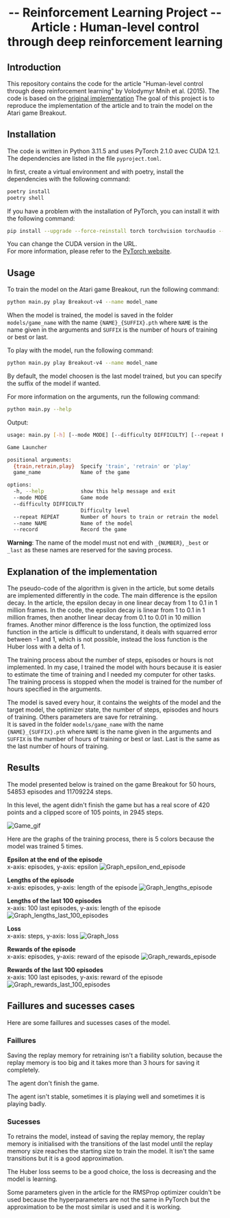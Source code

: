 # <div align="center"> -- Reinforcement Learning Project -- <br/> Article : Human-level control through deep reinforcement learning</div>

## Introduction

This repository contains the code for the article "Human-level control through deep reinforcement learning" by Volodymyr Mnih et al. (2015). The code is based on the [original implementation](content/article.pdf)
The goal of this project is to reproduce the implementation of the article and to train the model on the Atari game Breakout.

## Installation

The code is written in Python 3.11.5 and uses PyTorch 2.1.0 avec CUDA 12.1. The dependencies are listed in the file `pyproject.toml`.

In first, create a virtual environment and with poetry, install the dependencies with the following command:

```bash
poetry install
poetry shell
```

If you have a problem with the installation of PyTorch, you can install it with the following command:

```bash
pip install --upgrade --force-reinstall torch torchvision torchaudio --index-url https://download.pytorch.org/whl/cu121
```

You can change the CUDA version in the URL.\
For more information, please refer to the [PyTorch website](https://pytorch.org/get-started/locally/).


## Usage

To train the model on the Atari game Breakout, run the following command:

```bash
python main.py play Breakout-v4 --name model_name
```

When the model is trained, the model is saved in the folder `models/game_name` with the name `{NAME}_{SUFFIX}.pth` where `NAME` is the name given in the arguments and `SUFFIX` is the number of hours of training or best or last.

To play with the model, run the following command:

```bash
python main.py play Breakout-v4 --name model_name
```

By default, the model choosen is the last model trained, but you can specify the suffix of the model if wanted.

For more information on the arguments, run the following command:

```bash
python main.py --help
```

Output:

```bash
usage: main.py [-h] [--mode MODE] [--difficulty DIFFICULTY] [--repeat REPEAT] [--name NAME] [--record] {train,retrain,play} game_name

Game Launcher

positional arguments:
  {train,retrain,play}  Specify 'train', 'retrain' or 'play'
  game_name             Name of the game

options:
  -h, --help            show this help message and exit
  --mode MODE           Game mode
  --difficulty DIFFICULTY
                        Difficulty level
  --repeat REPEAT       Number of hours to train or retrain the model
  --name NAME           Name of the model
  --record              Record the game
```

**Warning**: The name of the model must not end with `_{NUMBER}`, `_best` or `_last` as these names are reserved for the saving process.

## Explanation of the implementation

The pseudo-code of the algorithm is given in the article, but some details are implemented differently in the code. The main difference is the epsilon decay. In the article, the epsilon decay in one linear decay from 1 to 0.1 in 1 million frames. In the code, the epsilon decay is linear from 1 to 0.1 in 1 million frames, then another linear decay from 0.1 to 0.01 in 10 million frames. Another minor difference is the loss function, the optimized loss function in the article is difficult to understand, it deals with squarred error between -1 and 1, which is not possible, instead the loss function is the Huber loss with a delta of 1.

The training process about the number of steps, episodes or hours is not implemented. In my case, I trained the model with hours because it is easier to estimate the time of training and I needed my computer for other tasks. The training process is stopped when the model is trained for the number of hours specified in the arguments.

The model is saved every hour, it contains the weights of the model and the target model, the optimizer state, the number of steps, episodes and hours of training. Others parameters are save for retraining.<br>
It is saved in the folder `models/game_name` with the name `{NAME}_{SUFFIX}.pth` where `NAME` is the name given in the arguments and `SUFFIX` is the number of hours of training or best or last. Last is the same as the last number of hours of training.<br>

## Results

The model presented below is trained on the game Breakout for 50 hours, 54853 episodes and 11709224 steps.

In this level, the agent didn't finish the game but has a real score of 420 points and a clipped score of 105 points, in 2945 steps.

![Game_gif](content/game.gif)

Here are the graphs of the training process, there is 5 colors because the model was trained 5 times.

**Epsilon at the end of the episode**<br>
x-axis: episodes, y-axis: epsilon
![Graph_epsilon_end_episode](content/Epsilon_at_the_end_of_the_episode.svg)

**Lengths of the episode**<br>
x-axis: episodes, y-axis: length of the episode
![Graph_lengths_episode](content/Lengths_Episode.svg)

**Lengths of the last 100 episodes**<br>
x-axis: 100 last episodes, y-axis: length of the episode
![Graph_lengths_last_100_episodes](content/Lengths_Last_100_episodes.svg)

**Loss**<br>
x-axis: steps, y-axis: loss
![Graph_loss](content/Loss.svg)

**Rewards of the episode**<br>
x-axis: episodes, y-axis: reward of the episode
![Graph_rewards_episode](content/Rewards_Episode.svg)

**Rewards of the last 100 episodes**<br>
x-axis: 100 last episodes, y-axis: reward of the episode
![Graph_rewards_last_100_episodes](content/Rewards_Last_100_episodes.svg)

## Faillures and sucesses cases

Here are some faillures and sucesses cases of the model.

### Faillures

Saving the replay memory for retraining isn't a fiability solution, because the replay memory is too big and it takes more than 3 hours for saving it completely.

The agent don't finish the game.

The agent isn't stable, sometimes it is playing well and sometimes it is playing badly.

### Sucesses

To retrains the model, instead of saving the replay memory, the replay memory is initialised with the transitions of the last model until the replay memory size reaches the starting size to train the model. It isn't the same transitions but it is a good approximation.

The Huber loss seems to be a good choice, the loss is decreasing and the model is learning.

Some parameters given in the article for the RMSProp optimizer couldn't be used because the hyperparameters are not the same in PyTorch but the approximation to be the most similar is used and it is working.
